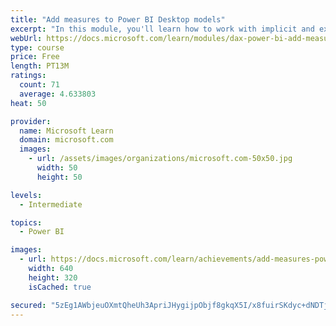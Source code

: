 ```yaml
---
title: "Add measures to Power BI Desktop models"
excerpt: "In this module, you'll learn how to work with implicit and explicit measures. You'll start by creating simple measures, which summarize a single column or table. Then, you'll create more detailed measures based on other measures in the model. Additionally, you'll learn about the similarities of, and differences between, a calculated column and a measure."
webUrl: https://docs.microsoft.com/learn/modules/dax-power-bi-add-measures/
type: course
price: Free
length: PT13M
ratings:
  count: 71
  average: 4.633803
heat: 50

provider:
  name: Microsoft Learn
  domain: microsoft.com
  images:
    - url: /assets/images/organizations/microsoft.com-50x50.jpg
      width: 50
      height: 50

levels:
  - Intermediate

topics:
  - Power BI

images:
  - url: https://docs.microsoft.com/learn/achievements/add-measures-power-bi-desktop-social.png
    width: 640
    height: 320
    isCached: true

secured: "5zEg1AWbjeuOXmtQheUh3ApriJHygijpObjf8gkqX5I/x8fuirSKdyc+dNDTjUNoYu5WxgRj8zMTT35MijrM03AvB7VMMU+BZeq3Wb8OwAdm2hAdrZEWUSSGny32+UL9IqCcACMglaeF4SYwXJOKiPathlvFlSQa6Gm9ZoZab1Vf/9PGjCs2LoEal69zlUM1kdMR4CxrpHkIoYdJz9wuCEXMs6zllkf0CQNgrLlfmq/Yty+GGw8s2OazXJm4WsRWbxBSMYSpvwbFuj6lhNFcphQebxGgwnS/CYRdOneNoWx79qqmlUhkOH29vbpce+SFTBOfwQMyyE9vXV41ICtYSmMVXeATlba2/ZymDx6/40qF3CFtbJLhtY2G2JtRumJA5y8CRAXxjrHKqwVUF+6P3PRxj+XooDih1PK815q/mN0=;ffTGYtZ/F1izYM2rKBtMow=="
---
```


